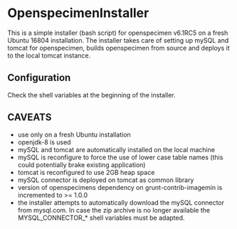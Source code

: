 # OpenspecimenInstaller
This is a simple installer (bash script) for openspecimen v6.1RC5 on a fresh Ubuntu 16804 installation. The installer takes care of setting up mySQL and tomcat for openspecimen, builds openspecimen from source and deploys it to the local tomcat instance.

## Configuration
Check the shell variables at the beginning of the installer.

## CAVEATS
* use only on a fresh Ubuntu installation
* openjdk-8 is used
* mySQL and tomcat are automatically installed on the local machine
* mySQL is reconfigure to force the use of lower case table names (this could potentially brake existing application)
* tomcat is reconfigured to use 2GB heap space
* mySQL connector is deployed on tomcat as common library
* version of openspecimens dependency on grunt-contrib-imagemin is incremented to >= 1.0.0
* the installer attempts to automatically download the mySQL connector from mysql.com. In case the zip archive is no longer available the MYSQL_CONNECTOR_* shell variables must be adapted. 
